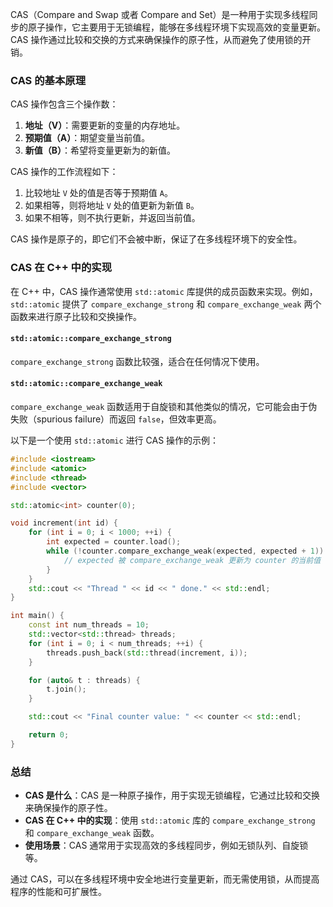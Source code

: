CAS（Compare and Swap 或者 Compare and Set）是一种用于实现多线程同步的原子操作，它主要用于无锁编程，能够在多线程环境下实现高效的变量更新。
CAS 操作通过比较和交换的方式来确保操作的原子性，从而避免了使用锁的开销。

### CAS 的基本原理

CAS 操作包含三个操作数：
1. **地址（V）**：需要更新的变量的内存地址。
2. **预期值（A）**：期望变量当前值。
3. **新值（B）**：希望将变量更新为的新值。

CAS 操作的工作流程如下：
1. 比较地址 `V` 处的值是否等于预期值 `A`。
2. 如果相等，则将地址 `V` 处的值更新为新值 `B`。
3. 如果不相等，则不执行更新，并返回当前值。

CAS 操作是原子的，即它们不会被中断，保证了在多线程环境下的安全性。

### CAS 在 C++ 中的实现

在 C++ 中，CAS 操作通常使用 `std::atomic` 库提供的成员函数来实现。例如，`std::atomic` 提供了 `compare_exchange_strong` 和 `compare_exchange_weak` 两个函数来进行原子比较和交换操作。

#### `std::atomic::compare_exchange_strong`

`compare_exchange_strong` 函数比较强，适合在任何情况下使用。

#### `std::atomic::compare_exchange_weak`

`compare_exchange_weak` 函数适用于自旋锁和其他类似的情况，它可能会由于伪失败（spurious failure）而返回 `false`，但效率更高。

以下是一个使用 `std::atomic` 进行 CAS 操作的示例：

```cpp
#include <iostream>
#include <atomic>
#include <thread>
#include <vector>

std::atomic<int> counter(0);

void increment(int id) {
    for (int i = 0; i < 1000; ++i) {
        int expected = counter.load();
        while (!counter.compare_exchange_weak(expected, expected + 1)) {
            // expected 被 compare_exchange_weak 更新为 counter 的当前值
        }
    }
    std::cout << "Thread " << id << " done." << std::endl;
}

int main() {
    const int num_threads = 10;
    std::vector<std::thread> threads;
    for (int i = 0; i < num_threads; ++i) {
        threads.push_back(std::thread(increment, i));
    }

    for (auto& t : threads) {
        t.join();
    }

    std::cout << "Final counter value: " << counter << std::endl;

    return 0;
}
```

### 总结

- **CAS 是什么**：CAS 是一种原子操作，用于实现无锁编程，它通过比较和交换来确保操作的原子性。
- **CAS 在 C++ 中的实现**：使用 `std::atomic` 库的 `compare_exchange_strong` 和 `compare_exchange_weak` 函数。
- **使用场景**：CAS 通常用于实现高效的多线程同步，例如无锁队列、自旋锁等。

通过 CAS，可以在多线程环境中安全地进行变量更新，而无需使用锁，从而提高程序的性能和可扩展性。